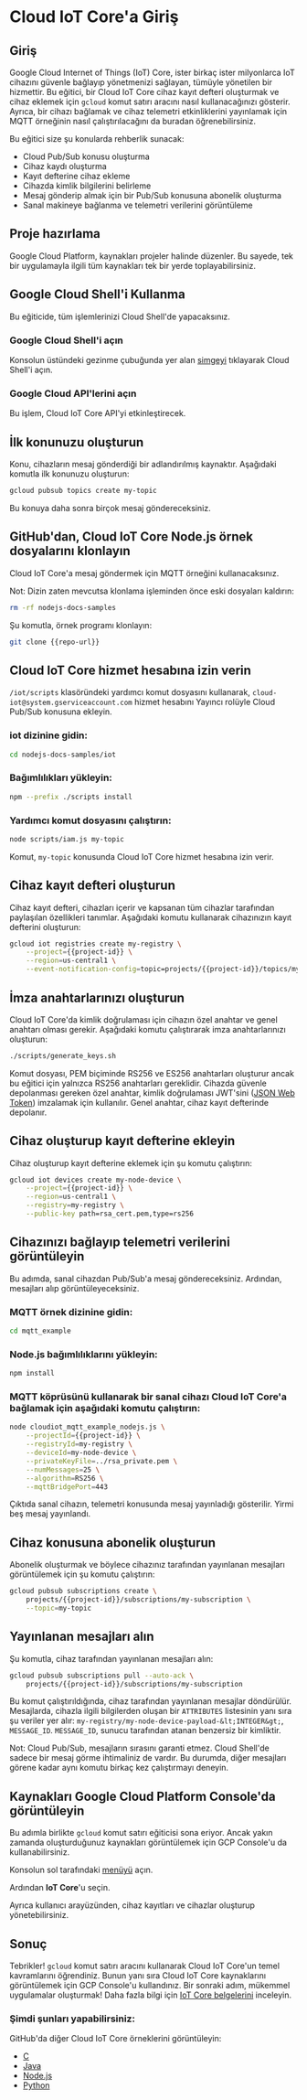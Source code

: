 # Cloud IoT Core'a Giriş

<walkthrough-tutorial-url url="https://cloud.google.com/iot/docs/quickstart"></walkthrough-tutorial-url>
<walkthrough-watcher-constant value="https://github.com/GoogleCloudPlatform/nodejs-docs-samples.git" key="repo-url"></walkthrough-watcher-constant>

## Giriş

Google Cloud Internet of Things (IoT) Core, ister birkaç ister milyonlarca IoT cihazını güvenle bağlayıp yönetmenizi sağlayan, tümüyle yönetilen bir hizmettir. Bu eğitici, bir Cloud IoT Core cihaz kayıt defteri oluşturmak ve cihaz eklemek için `gcloud` komut satırı aracını nasıl kullanacağınızı gösterir. Ayrıca, bir cihazı bağlamak ve cihaz telemetri etkinliklerini yayınlamak için MQTT örneğinin nasıl çalıştırılacağını da buradan öğrenebilirsiniz.

Bu eğitici size şu konularda rehberlik sunacak:

  *  Cloud Pub/Sub konusu oluşturma
  *  Cihaz kaydı oluşturma
  *  Kayıt defterine cihaz ekleme
  *  Cihazda kimlik bilgilerini belirleme
  *  Mesaj gönderip almak için bir Pub/Sub konusuna abonelik oluşturma
  *  Sanal makineye bağlanma ve telemetri verilerini görüntüleme

## Proje hazırlama

Google Cloud Platform, kaynakları projeler halinde düzenler. Bu sayede, tek bir uygulamayla ilgili tüm kaynakları tek bir yerde toplayabilirsiniz.

<walkthrough-project-billing-setup></walkthrough-project-billing-setup>

## Google Cloud Shell'i Kullanma

Bu eğiticide, tüm işlemlerinizi Cloud Shell'de yapacaksınız.

### Google Cloud Shell'i açın

Konsolun üstündeki gezinme çubuğunda yer alan <walkthrough-cloud-shell-icon></walkthrough-cloud-shell-icon>[simgeyi][spotlight-open-devshell] tıklayarak Cloud Shell'i açın.

### Google Cloud API'lerini açın

Bu işlem, Cloud IoT Core API'yi etkinleştirecek.

<walkthrough-enable-apis apis="cloudiot.googleapis.com"></walkthrough-enable-apis>

## İlk konunuzu oluşturun

Konu, cihazların mesaj gönderdiği bir adlandırılmış kaynaktır. Aşağıdaki komutla ilk konunuzu oluşturun:

```bash
gcloud pubsub topics create my-topic
```

Bu konuya daha sonra birçok mesaj göndereceksiniz.

## GitHub'dan, Cloud IoT Core Node.js örnek dosyalarını klonlayın

Cloud IoT Core'a mesaj göndermek için MQTT örneğini kullanacaksınız.

Not: Dizin zaten mevcutsa klonlama işleminden önce eski dosyaları kaldırın:

```bash
rm -rf nodejs-docs-samples
```

Şu komutla, örnek programı klonlayın:

```bash
git clone {{repo-url}}
```

## Cloud IoT Core hizmet hesabına izin verin

`/iot/scripts` klasöründeki yardımcı komut dosyasını kullanarak, `cloud-iot@system.gserviceaccount.com` hizmet hesabını Yayıncı rolüyle Cloud Pub/Sub konusuna ekleyin.

### iot dizinine gidin:

```bash
cd nodejs-docs-samples/iot
```

### Bağımlılıkları yükleyin:

```bash
npm --prefix ./scripts install
```

### Yardımcı komut dosyasını çalıştırın:

```bash
node scripts/iam.js my-topic
```

Komut, `my-topic` konusunda Cloud IoT Core hizmet hesabına izin verir.

## Cihaz kayıt defteri oluşturun

Cihaz kayıt defteri, cihazları içerir ve kapsanan tüm cihazlar tarafından paylaşılan özellikleri tanımlar. Aşağıdaki komutu kullanarak cihazınızın kayıt defterini oluşturun:

```bash
gcloud iot registries create my-registry \
    --project={{project-id}} \
    --region=us-central1 \
    --event-notification-config=topic=projects/{{project-id}}/topics/my-topic
```

## İmza anahtarlarınızı oluşturun

Cloud IoT Core'da kimlik doğrulaması için cihazın özel anahtar ve genel anahtarı olması gerekir. Aşağıdaki komutu çalıştırarak imza anahtarlarınızı oluşturun:

```bash
./scripts/generate_keys.sh
```

Komut dosyası, PEM biçiminde RS256 ve ES256 anahtarları oluşturur ancak bu eğitici için yalnızca RS256 anahtarları gereklidir. Cihazda güvenle depolanması gereken özel anahtar, kimlik doğrulaması JWT'sini ([JSON Web Token][web-token-docs]) imzalamak için kullanılır. Genel anahtar, cihaz kayıt defterinde depolanır.

## Cihaz oluşturup kayıt defterine ekleyin

Cihaz oluşturup kayıt defterine eklemek için şu komutu çalıştırın:

```bash
gcloud iot devices create my-node-device \
    --project={{project-id}} \
    --region=us-central1 \
    --registry=my-registry \
    --public-key path=rsa_cert.pem,type=rs256
```

## Cihazınızı bağlayıp telemetri verilerini görüntüleyin

Bu adımda, sanal cihazdan Pub/Sub'a mesaj göndereceksiniz. Ardından, mesajları alıp görüntüleyeceksiniz.

### MQTT örnek dizinine gidin:

```bash
cd mqtt_example
```

### Node.js bağımlılıklarını yükleyin:

```bash
npm install
```

### MQTT köprüsünü kullanarak bir sanal cihazı Cloud IoT Core'a bağlamak için aşağıdaki komutu çalıştırın:

```bash
node cloudiot_mqtt_example_nodejs.js \
    --projectId={{project-id}} \
    --registryId=my-registry \
    --deviceId=my-node-device \
    --privateKeyFile=../rsa_private.pem \
    --numMessages=25 \
    --algorithm=RS256 \
    --mqttBridgePort=443
```

Çıktıda sanal cihazın, telemetri konusunda mesaj yayınladığı gösterilir. Yirmi beş mesaj yayınlandı.

## Cihaz konusuna abonelik oluşturun

Abonelik oluşturmak ve böylece cihazınız tarafından yayınlanan mesajları görüntülemek için şu komutu çalıştırın:

```bash
gcloud pubsub subscriptions create \
    projects/{{project-id}}/subscriptions/my-subscription \
    --topic=my-topic
```

## Yayınlanan mesajları alın

Şu komutla, cihaz tarafından yayınlanan mesajları alın:

```bash
gcloud pubsub subscriptions pull --auto-ack \
    projects/{{project-id}}/subscriptions/my-subscription
```

Bu komut çalıştırıldığında, cihaz tarafından yayınlanan mesajlar döndürülür. Mesajlarda, cihazla ilgili bilgilerden oluşan bir `ATTRIBUTES` listesinin yanı sıra şu veriler yer alır: `my-registry/my-node-device-payload-&lt;INTEGER&gt;`, `MESSAGE_ID`. `MESSAGE_ID`, sunucu tarafından atanan benzersiz bir kimliktir.

Not: Cloud Pub/Sub, mesajların sırasını garanti etmez. Cloud Shell'de sadece bir mesaj görme ihtimaliniz de vardır. Bu durumda, diğer mesajları görene kadar aynı komutu birkaç kez çalıştırmayı deneyin.

## Kaynakları Google Cloud Platform Console'da görüntüleyin

Bu adımla birlikte `gcloud` komut satırı eğiticisi sona eriyor. Ancak yakın zamanda oluşturduğunuz kaynakları görüntülemek için GCP Console'u da kullanabilirsiniz.

Konsolun sol tarafındaki [menüyü][spotlight-console-menu] açın.

Ardından **IoT Core**'u seçin.

<walkthrough-menu-navigation sectionid="IOT_SECTION"></walkthrough-menu-navigation>

Ayrıca kullanıcı arayüzünden, cihaz kayıtları ve cihazlar oluşturup yönetebilirsiniz.

## Sonuç

<walkthrough-conclusion-trophy></walkthrough-conclusion-trophy>

Tebrikler! `gcloud` komut satırı aracını kullanarak Cloud IoT Core'un temel kavramlarını öğrendiniz. Bunun yanı sıra Cloud IoT Core kaynaklarını görüntülemek için GCP Console'u kullandınız. Bir sonraki adım, mükemmel uygulamalar oluşturmak! Daha fazla bilgi için [IoT Core belgelerini](https://cloud.google.com/iot/docs/) inceleyin.

### Şimdi şunları yapabilirsiniz:

GitHub'da diğer Cloud IoT Core örneklerini görüntüleyin:

  *  [C](https://github.com/GoogleCloudPlatform/cpp-docs-samples/tree/master/iot/mqtt-ciotc)
  *  [Java](https://github.com/GoogleCloudPlatform/java-docs-samples/tree/master/iot/api-client)
  *  [Node.js](https://github.com/GoogleCloudPlatform/nodejs-docs-samples/tree/master/iot)
  *  [Python](https://github.com/GoogleCloudPlatform/python-docs-samples/tree/master/iot/api-client)

[spotlight-console-menu]: walkthrough://spotlight-pointer?spotlightId=console-nav-menu
[spotlight-open-devshell]: walkthrough://spotlight-pointer?spotlightId=devshell-activate-button
[web-token-docs]: https://cloud.google.com/iot/docs/how-tos/credentials/jwts
